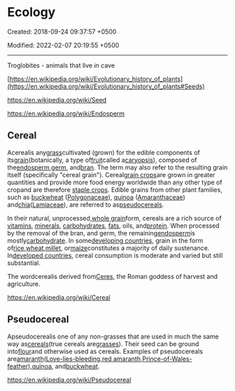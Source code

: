 # Ecology

Created: 2018-09-24 09:37:57 +0500

Modified: 2022-02-07 20:19:55 +0500

---

Troglobites - animals that live in cave

[https://en.wikipedia.org/wiki/Evolutionary_history_of_plants](https://en.wikipedia.org/wiki/Evolutionary_history_of_plants#Seeds)

<https://en.wikipedia.org/wiki/Seed>

<https://en.wikipedia.org/wiki/Endosperm>

## Cereal

Acerealis any[grass](https://en.wikipedia.org/wiki/Poaceae)cultivated (grown) for the edible components of its[grain](https://en.wikipedia.org/wiki/Grain)(botanically, a type of[fruit](https://en.wikipedia.org/wiki/Fruit)called a[caryopsis](https://en.wikipedia.org/wiki/Caryopsis)), composed of the[endosperm](https://en.wikipedia.org/wiki/Endosperm),[germ](https://en.wikipedia.org/wiki/Cereal_germ), and[bran](https://en.wikipedia.org/wiki/Bran). The term may also refer to the resulting grain itself (specifically "cereal grain"). Cereal[grain crops](https://en.wikipedia.org/wiki/Food_grain)are grown in greater quantities and provide more food energy worldwide than any other type of cropand are therefore [staple crops](https://en.wikipedia.org/wiki/Staple_food). Edible grains from other plant families, such as [buckwheat](https://en.wikipedia.org/wiki/Buckwheat) ([Polygonaceae](https://en.wikipedia.org/wiki/Polygonaceae)), [quinoa](https://en.wikipedia.org/wiki/Quinoa) ([Amaranthaceae](https://en.wikipedia.org/wiki/Amaranthaceae)) and[chia](https://en.wikipedia.org/wiki/Salvia_hispanica)([Lamiaceae](https://en.wikipedia.org/wiki/Lamiaceae)), are referred to as[pseudocereals](https://en.wikipedia.org/wiki/Pseudocereal).

In their natural, unprocessed,[whole grain](https://en.wikipedia.org/wiki/Whole_grain)form, cereals are a rich source of [vitamins](https://en.wikipedia.org/wiki/Vitamin), [minerals](https://en.wikipedia.org/wiki/Dietary_mineral), [carbohydrates](https://en.wikipedia.org/wiki/Carbohydrate), [fats](https://en.wikipedia.org/wiki/Fat), oils, and[protein](https://en.wikipedia.org/wiki/Protein_(nutrient)). When processed by the removal of the bran, and germ, the remaining[endosperm](https://en.wikipedia.org/wiki/Endosperm)is mostly[carbohydrate](https://en.wikipedia.org/wiki/Carbohydrate). In some[developing countries](https://en.wikipedia.org/wiki/Developing_country), grain in the form of[rice](https://en.wikipedia.org/wiki/Rice),[wheat](https://en.wikipedia.org/wiki/Wheat),[millet](https://en.wikipedia.org/wiki/Millet), or[maize](https://en.wikipedia.org/wiki/Maize)constitutes a majority of daily sustenance. In[developed countries](https://en.wikipedia.org/wiki/Developed_country), cereal consumption is moderate and varied but still substantial.

The wordcerealis derived from[Ceres](https://en.wikipedia.org/wiki/Ceres_(Roman_mythology)), the Roman goddess of harvest and agriculture.

<https://en.wikipedia.org/wiki/Cereal>

## Pseudocereal

Apseudocerealis one of any non-grasses that are used in much the same way as[cereals](https://en.wikipedia.org/wiki/Cereal)(true cereals are[grasses](https://en.wikipedia.org/wiki/Grasses)). Their seed can be ground into[flour](https://en.wikipedia.org/wiki/Flour)and otherwise used as cereals. Examples of pseudocereals are[amaranth](https://en.wikipedia.org/wiki/Amaranth_grain)([Love-lies-bleeding](https://en.wikipedia.org/wiki/Love-lies-bleeding_(plant)),[red amaranth](https://en.wikipedia.org/wiki/Red_amaranth),[Prince-of-Wales-feather](https://en.wikipedia.org/wiki/Prince-of-Wales-feather)),[quinoa](https://en.wikipedia.org/wiki/Quinoa), and[buckwheat](https://en.wikipedia.org/wiki/Buckwheat).

<https://en.wikipedia.org/wiki/Pseudocereal>
